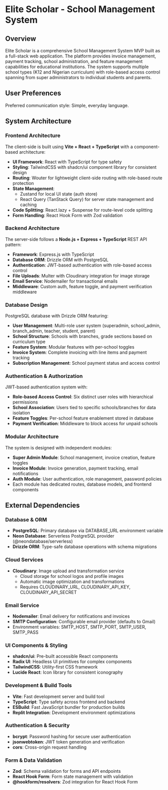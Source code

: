 # Elite Scholar - School Management System

## Overview

Elite Scholar is a comprehensive School Management System MVP built as a full-stack web application. The platform provides invoice management, payment tracking, school administration, and feature management capabilities for educational institutions. The system supports multiple school types (K12 and Nigerian curriculum) with role-based access control spanning from super administrators to individual students and parents.

## User Preferences

Preferred communication style: Simple, everyday language.

## System Architecture

### Frontend Architecture
The client-side is built using **Vite + React + TypeScript** with a component-based architecture:

- **UI Framework**: React with TypeScript for type safety
- **Styling**: TailwindCSS with shadcn/ui component library for consistent design
- **Routing**: Wouter for lightweight client-side routing with role-based route protection
- **State Management**: 
  - Zustand for local UI state (auth store)
  - React Query (TanStack Query) for server state management and caching
- **Code Splitting**: React.lazy + Suspense for route-level code splitting
- **Form Handling**: React Hook Form with Zod validation

### Backend Architecture
The server-side follows a **Node.js + Express + TypeScript** REST API pattern:

- **Framework**: Express.js with TypeScript
- **Database ORM**: Drizzle ORM with PostgreSQL
- **Authentication**: JWT-based authentication with role-based access control
- **File Uploads**: Multer with Cloudinary integration for image storage
- **Email Service**: Nodemailer for transactional emails
- **Middleware**: Custom auth, feature toggle, and payment verification middleware

### Database Design
PostgreSQL database with Drizzle ORM featuring:

- **User Management**: Multi-role user system (superadmin, school_admin, branch_admin, teacher, student, parent)
- **School Structure**: Schools with branches, grade sections based on curriculum type
- **Feature System**: Modular features with per-school toggles
- **Invoice System**: Complete invoicing with line items and payment tracking
- **Subscription Management**: School payment status and access control

### Authentication & Authorization
JWT-based authentication system with:

- **Role-based Access Control**: Six distinct user roles with hierarchical permissions
- **School Association**: Users tied to specific schools/branches for data isolation
- **Feature Toggles**: Per-school feature enablement stored in database
- **Payment Verification**: Middleware to block access for unpaid schools

### Modular Architecture
The system is designed with independent modules:

- **Super Admin Module**: School management, invoice creation, feature toggles
- **Invoice Module**: Invoice generation, payment tracking, email notifications
- **Auth Module**: User authentication, role management, password policies
- Each module has dedicated routes, database models, and frontend components

## External Dependencies

### Database & ORM
- **PostgreSQL**: Primary database via DATABASE_URL environment variable
- **Neon Database**: Serverless PostgreSQL provider (@neondatabase/serverless)
- **Drizzle ORM**: Type-safe database operations with schema migrations

### Cloud Services
- **Cloudinary**: Image upload and transformation service
  - Cloud storage for school logos and profile images
  - Automatic image optimization and transformations
  - Requires CLOUDINARY_URL, CLOUDINARY_API_KEY, CLOUDINARY_API_SECRET

### Email Service
- **Nodemailer**: Email delivery for notifications and invoices
- **SMTP Configuration**: Configurable email provider (defaults to Gmail)
- Environment variables: SMTP_HOST, SMTP_PORT, SMTP_USER, SMTP_PASS

### UI Components & Styling
- **shadcn/ui**: Pre-built accessible React components
- **Radix UI**: Headless UI primitives for complex components
- **TailwindCSS**: Utility-first CSS framework
- **Lucide React**: Icon library for consistent iconography

### Development & Build Tools
- **Vite**: Fast development server and build tool
- **TypeScript**: Type safety across frontend and backend
- **ESBuild**: Fast JavaScript bundler for production builds
- **Replit Integration**: Development environment optimizations

### Authentication & Security
- **bcrypt**: Password hashing for secure user authentication
- **jsonwebtoken**: JWT token generation and verification
- **cors**: Cross-origin request handling

### Form & Data Validation
- **Zod**: Schema validation for forms and API endpoints
- **React Hook Form**: Form state management with validation
- **@hookform/resolvers**: Zod integration for React Hook Form